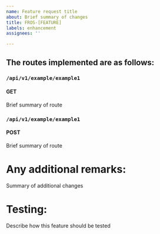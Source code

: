 ```yaml
---
name: Feature request title
about: Brief summary of changes
title: FROS-[FEATURE]
labels: enhancement
assignees: ''

---
```


## The routes implemented are as follows:
### `/api/v1/example/example1`
#### GET
Brief summary of route 

### `/api/v1/example/example1`
#### POST
Brief summary of route 

# Any additional remarks:
Summary of additional changes

# Testing:
Describe how this feature should be tested
